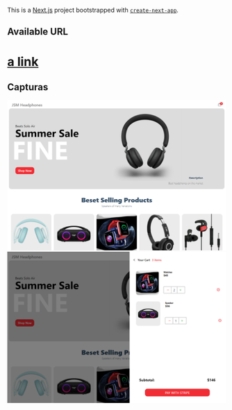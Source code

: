 This is a [Next.js](https://nextjs.org/) project bootstrapped with [`create-next-app`](https://github.com/vercel/next.js/tree/canary/packages/create-next-app).

## Available URL

# [a link](https://ecommerce-nine-blue.vercel.app/)

## Capturas

![alt text](https://github.com/aitorqc/ecommerce/blob/main/public/Captura1.png)
![alt text](https://github.com/aitorqc/ecommerce/blob/main/public/Captura2.png)